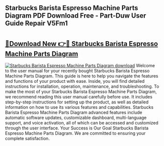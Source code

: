 ## Starbucks Barista Espresso Machine Parts Diagram PDF Download Free - Part-Duw User Guide Repair V5Fm1

# <h2><a href="http://dfs2orb.blite.top/?on=Starbucks+Barista+Espresso+Machine+Parts+Diagram">🔗Download New 👉🔴 Starbucks Barista Espresso Machine Parts Diagram</a></h2>

[![Starbucks Barista Espresso Machine Parts Diagram download](https://i.imgur.com/lujVjoI.png)](http://dfs2orb.blite.top/?on=Starbucks+Barista+Espresso+Machine+Parts+Diagram)
Welcome to the user manual for your recently bought Starbucks Barista Espresso Machine Parts Diagram. This guide is here to help you navigate the features and functions of your product with ease. Inside, you will find detailed instructions for installation, operation, maintenance, and troubleshooting. To make the most of your Starbucks Barista Espresso Machine Parts Diagram, we recommend reading this user manual carefully before use. It includes step-by-step instructions for setting up the product, as well as detailed information on how to use its various features and capabilities. Starbucks Barista Espresso Machine Parts Diagram advanced features include automatic software updates, customizable dashboard, multi-language support, and voice activation, all of which can be accessed and customized through the user interface. Your Success is Our Goal Starbucks Barista Espresso Machine Parts Diagram. We are committed to ensuring your complete satisfaction.
